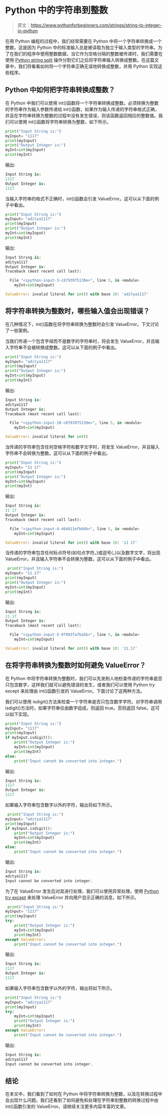 # Python 中的字符串到整数

> 原文：<https://www.pythonforbeginners.com/strings/string-to-integer-in-python>

在用 Python 编程的过程中，我们经常需要在 Python 中将一个字符串转换成一个整数。这是因为 Python 中的标准输入总是被读取为独立于输入类型的字符串。为了在我们的程序中使用整数数据，当它作为空格分隔的整数被传递时，我们需要在使用 [Python string split](https://www.pythonforbeginners.com/dictionary/python-split) 操作分割它们之后将字符串输入转换成整数。在这篇文章中，我们将看看如何将一个字符串正确无误地转换成整数，并用 Python 实现这些程序。

## Python 中如何把字符串转换成整数？

在 Python 中我们可以使用 int()函数将一个字符串转换成整数。必须转换为整数的字符串作为输入参数传递给 int()函数，如果作为输入传递的字符串格式正确，并且在字符串转换为整数的过程中没有发生错误，则该函数返回相应的整数值。我们可以使用 int()函数将字符串转换为整数，如下所示。

```py
print("Input String is:")
myInput= "1117"
print(myInput)
print("Output Integer is:")
myInt=int(myInput)
print(myInt)
```

输出:

```py
Input String is:
1117
Output Integer is:
1117
```

当输入字符串的格式不正确时，int()函数会引发 ValueError。这可以从下面的例子中看出。

```py
print("Input String is:")
myInput= "aditya1117"
print(myInput)
print("Output Integer is:")
myInt=int(myInput)
print(myInt)
```

输出:

```py
Input String is:
aditya1117
Output Integer is:
Traceback (most recent call last):

  File "<ipython-input-3-c8793975130e>", line 5, in <module>
    myInt=int(myInput)

ValueError: invalid literal for int() with base 10: 'aditya1117'
```

## 将字符串转换为整数时，哪些输入值会出现错误？

在几种情况下，int()函数在将字符串转换为整数时会引发 ValueError。下文讨论了一些案例。

当我们传递一个包含字母而不是数字的字符串时，将会发生 ValueError，并且输入字符串不会被转换成整数。这可以从下面的例子中看出。

```py
print("Input String is:")
myInput= "aditya1117"
print(myInput)
print("Output Integer is:")
myInt=int(myInput)
print(myInt)
```

输出:

```py
Input String is:
aditya1117
Output Integer is:
Traceback (most recent call last):

  File "<ipython-input-10-c8793975130e>", line 5, in <module>
    myInt=int(myInput)

ValueError: invalid literal for int()
```

当传递的字符串包含任何空格字符和数字文字时，将发生 ValueError，并且输入字符串不会转换为整数。这可以从下面的例子中看出。

```py
print("Input String is:")
myInput= "11 17"
print(myInput)
print("Output Integer is:")
myInt=int(myInput)
print(myInt)
```

输出:

```py
Input String is:
11 17
Output Integer is:
Traceback (most recent call last):

  File "<ipython-input-4-46d411efb04b>", line 5, in <module>
    myInt=int(myInput)

ValueError: invalid literal for int() with base 10: '11 17'
```

当传递的字符串包含任何标点符号(如句点字符。)或逗号(，)以及数字文字，将出现 ValueError，并且输入字符串不会转换为整数。这可以从下面的例子中看出。

```py
 print("Input String is:")
myInput= "11.17"
print(myInput)
print("Output Integer is:")
myInt=int(myInput)
print(myInt)
```

输出:

```py
Input String is:
11.17
Output Integer is:
Traceback (most recent call last):

  File "<ipython-input-5-97993fa7ba5b>", line 5, in <module>
    myInt=int(myInput)

ValueError: invalid literal for int() with base 10: '11.17'
```

## 在将字符串转换为整数时如何避免 ValueError？

在 Python 中将字符串转换为整数时，我们可以先发制人地检查传递的字符串是否只包含数字，这样我们就可以避免错误的发生，或者我们可以使用 Python try except 来处理由 int()函数引发的 ValueError。下面讨论了这两种方法。

我们可以使用 isdigit()方法来检查一个字符串是否只包含数字字符。对字符串调用 isdigit()方法时，如果字符串仅由数字组成，则返回 true。否则返回 false。这可以如下实现。

```py
print("Input String is:")
myInput= "1117"
print(myInput)
if myInput.isdigit():
    print("Output Integer is:")
    myInt=int(myInput)
    print(myInt)
else:
    print("Input cannot be converted into integer.")
```

输出:

```py
Input String is:
1117
Output Integer is:
1117
```

如果输入字符串包含数字以外的字符，输出将如下所示。

```py
 print("Input String is:")
myInput= "aditya1117"
print(myInput)
if myInput.isdigit():
    print("Output Integer is:")
    myInt=int(myInput)
    print(myInt)
else:
    print("Input cannot be converted into integer.") 
```

输出:

```py
Input String is:
aditya1117
Input cannot be converted into integer.
```

为了在 ValueError 发生后对其进行处理，我们可以使用异常处理，使用 [Python try except](https://www.pythonforbeginners.com/error-handling/python-try-and-except) 来处理 ValueError 并向用户显示正确的消息，如下所示。

```py
 print("Input String is:")
myInput= "1117"
print(myInput)
try:
    print("Output Integer is:")
    myInt=int(myInput)
    print(myInt)
except ValueError:
    print("Input cannot be converted into integer.")
```

输出:

```py
Input String is:
1117
Output Integer is:
1117
```

如果输入字符串包含数字以外的字符，输出将如下所示。

```py
print("Input String is:")
myInput= "aditya1117"
print(myInput)
try:
    myInt=int(myInput)
    print("Output Integer is:")
    print(myInt)
except ValueError:
    print("Input cannot be converted into integer.")
```

输出:

```py
Input String is:
aditya1117
Input cannot be converted into integer.
```

## 结论

在本文中，我们看到了如何在 Python 中将字符串转换为整数，以及在转换过程中会出现什么问题。我们还看到了如何避免和处理在字符串到整数的转换过程中由 int()函数引发的 ValueError。请继续关注更多内容丰富的文章。